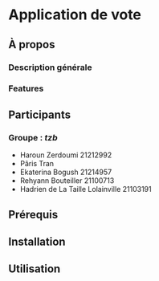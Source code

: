 # Application de vote

## À propos

### Description générale

### Features

## Participants

### Groupe : _tzb_

- Haroun Zerdoumi 21212992
- Pâris Tran
- Ekaterina Bogush 21214957
- Rehyann Bouteiller 21100713
- Hadrien de La Taille Lolainville 21103191

## Prérequis

## Installation

## Utilisation

##
